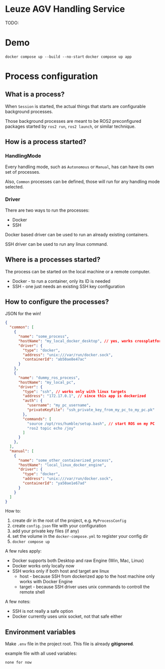 # Leuze AGV Handling Service

TODO:

# Demo

`docker compose up --build --no-start`
`docker compose up app`

# Process configuration

## What is a process?

When `Session` is started, the actual things that starts are configurable background processes.

Those background processes are meant to be ROS2 preconfigured packages started by `ros2 run`, `ros2 launch`, or similar technique.

## How is a process started?

### HandlingMode
Every handling mode, such as `Autonomous` or `Manual`, has can have its own set of processes.

Also, `Common` processes can be defined, those will run for any handling mode selected.

### Driver

There are two ways to run the processes:
- Docker
- SSH

Docker based driver can be used to run an already existing containers.

SSH driver can be used to run any linux command.

## Where is a processes started?

The process can be started on the local machine or a remote computer.

- Docker - to run a container, only its ID is needed
- SSH - one just needs an existing SSH key configuration

## How to configure the processes?

JSON for the win!

```json
{
  "common": [
    {
      "name": "some_process",
      "hostName": "my_local_docker_desktop", // yes, works crossplatform
      "driver": {
        "type": "docker",
        "address": "unix:///var/run/docker.sock",
        "containerId": "ab50ae8e47ac"
      }
    },
    {
      "name": "dummy_ros_process",
      "hostName": "my_local_pc",
      "driver": {
        "type": "ssh", // works only with linux targets
        "address": "172.17.0.1", // since this app is dockerized
        "auth": {
          "username": "my_pc_username",
          "privateKeyFile": "ssh_private_key_from_my_pc_to_my_pc.pk"
        },
        "commands": [
          "source /opt/ros/humble/setup.bash", // start ROS on my PC
          "ros2 topic echo /joy"
        ]
      }
    },
  ],
  "manual": [
    {
      "name": "some_other_containerized_process",
      "hostName": "local_linux_docker_engine",
      "driver": {
        "type": "docker",
        "address": "unix:///var/run/docker.sock",
        "containerId": "ya50ae1e67ad"
      }
    }
  ]
}
```

How to:
1. create dir in the root of the project, e.g. `MyProcessConfig`
2. create `config.json` file with your configuration
3. add your private key files (if any)
4. set the volume in the `docker-compose.yml` to register your config dir
5. `docker compose up`

A few rules apply:
- Docker supports both Desktop and raw Engine (Win, Mac, Linux)
- Docker works only locally now
- SSH works only if both host and target are linux
    - host - because SSH from dockerized app to the host machine only works with Docker Engine
    - target - because SSH driver uses unix commands to controll the remote shell

A few notes:
- SSH is not really a safe option
- Docker currently uses unix socket, not that safe either

## Environment variables

Make `.env` file in the project root. This file is already __gitignored__.

example file with all used variables:

```
none for now
```